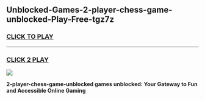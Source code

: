 
## Unblocked-Games-2-player-chess-game-unblocked-Play-Free-tgz7z
<h3>
<a href="https://premium76.site?title=2-player-chess-game-unblocked&ref=17A">CLICK TO PLAY</a></h3>
<hr>

<h3>
<a href="https://premium76.site?title=2-player-chess-game-unblocked&ref=17A">CLICK 2 PLAY</a>
  
</h3>

<a href="https://premium76.site?title=2-player-chess-game-unblocked&ref=17A"><img src="https://clearcache.store/games.png"></a>


**2-player-chess-game-unblocked games unblocked: Your Gateway to Fun and Accessible Online Gaming**

